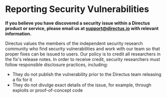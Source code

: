 # Reporting Security Vulnerabilities

**If you believe you have discovered a security issue within a Directus product or service, please email us at support@directus.io with relevant information.**

Directus values the members of the independent security research community who find security vulnerabilities and work with our team so that proper fixes can be issued to users. Our policy is to credit all researchers in the fix's release notes. In order to receive credit, security researchers must follow responsible disclosure practices, including:

* They do not publish the vulnerability prior to the Directus team releasing a fix for it
* They do not divulge exact details of the issue, for example, through exploits or proof-of-concept code

